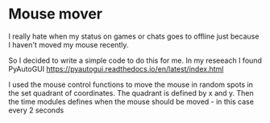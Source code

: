 # Mouse mover
I really hate when my status on games or chats goes to offline just because I haven't moved my mouse recently. 

So I decided to write a simple code to do this for me.
In my reseeach I found PyAutoGUI https://pyautogui.readthedocs.io/en/latest/index.html

I used the mouse control functions to move the mouse in random spots in the set quadrant of coordinates. The quadrant is defined by x and y.
Then the time modules defines when the mouse should be moved - in this case every 2 seconds
